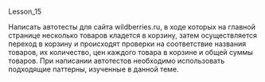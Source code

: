 Lesson_15

Написать автотесты для сайта wildberries.ru, 
в ходе которых на главной странице несколько товаров кладется в корзину, 
затем осуществляется переход в корзину 
и происходят проверки на соответствие названия товаров, 
их количество, 
цен каждого товара в корзине 
и общей суммы товаров.
При написании автотестов необходимо использовать подходящие паттерны, 
изученные в данной теме.
